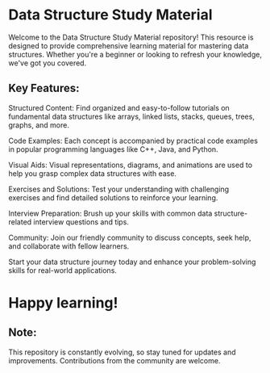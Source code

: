 # Data Structure Study Material

Welcome to the Data Structure Study Material repository! This resource is designed to provide comprehensive learning material for mastering data structures. Whether you're a beginner or looking to refresh your knowledge, we've got you covered.

## Key Features:

Structured Content: Find organized and easy-to-follow tutorials on fundamental data structures like arrays, linked lists, stacks, queues, trees, graphs, and more.

Code Examples: Each concept is accompanied by practical code examples in popular programming languages like C++, Java, and Python.

Visual Aids: Visual representations, diagrams, and animations are used to help you grasp complex data structures with ease.

Exercises and Solutions: Test your understanding with challenging exercises and find detailed solutions to reinforce your learning.

Interview Preparation: Brush up your skills with common data structure-related interview questions and tips.

Community: Join our friendly community to discuss concepts, seek help, and collaborate with fellow learners.

Start your data structure journey today and enhance your problem-solving skills for real-world applications. 

# Happy learning!

## Note:
This repository is constantly evolving, so stay tuned for updates and improvements. Contributions from the community are welcome.
